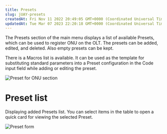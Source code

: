 ```yaml
---
title: Presets
slug: jUAY-presets
createdAt: Fri Nov 11 2022 20:49:05 GMT+0000 (Coordinated Universal Time)
updatedAt: Tue Mar 07 2023 22:20:18 GMT+0000 (Coordinated Universal Time)
---
```


The Presets section of the main menu displays a list of available Presets, which can be used to register ONU on the OLT. The presets can be added, edited, and deleted. Also empty presets can be kept.

There is a Macros list is available. It can be used as the template for substituting standard parameters into a Preset configuration in the Code input field while adding or editing the preset.

![Preset for ONU section](../../assets/hlF6DGDCJgwJSWglb7QNG_image.png)

# Preset list&#x20;

Displaying added Presets list. You can select items in the table to open a quick card for viewing the selected Preset.

![Preset form](../../assets/tIav7KLWutnXf2IRXtHrK_screenshot-2023-01-28-at-224057.png)

